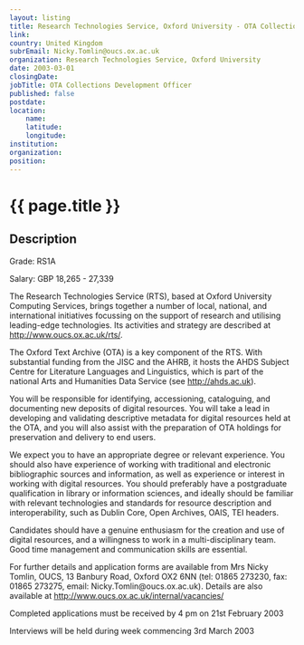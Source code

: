 ```yaml
---
layout: listing
title: Research Technologies Service, Oxford University - OTA Collections Development Officer
link:
country: United Kingdom
subrEmail: Nicky.Tomlin@oucs.ox.ac.uk
organization: Research Technologies Service, Oxford University 
date: 2003-03-01
closingDate: 
jobTitle: OTA Collections Development Officer
published: false
postdate:
location:
	name: 
	latitude: 
	longitude: 
institution: 
organization: 
position: 
--- 
```



# {{ page.title }}

## Description


<p>Grade: RS1A</p>

<p>Salary: GBP 18,265 - 27,339</p>

<p>The Research Technologies Service (RTS), based at Oxford University Computing Services, brings together a number of local, national, and international initiatives focussing on the support of research and utilising leading-edge technologies. Its activities and strategy are described at <a href="http://www.oucs.ox.ac.uk/rts/">http://www.oucs.ox.ac.uk/rts/</a>.</p>

<p>The Oxford Text Archive (OTA) is a key component of the RTS. With substantial funding from the JISC and the AHRB, it hosts the AHDS Subject Centre for Literature Languages and Linguistics, which is part of the national Arts and Humanities Data Service (see <a href="http://ahds.ac.uk">http://ahds.ac.uk</a>).</p>

<p>You will be responsible for identifying, accessioning, cataloguing, and documenting new deposits of digital resources. You will take a lead in developing and validating descriptive metadata for digital resources held at the OTA, and you will also assist with the preparation of OTA holdings for preservation and delivery to end users.</p>

<p>We expect you to have an appropriate degree or relevant experience. You should also have experience of working with traditional and electronic bibliographic sources and information, as well as experience or interest in working with digital resources. You should preferably have a postgraduate qualification in library or information sciences, and ideally should be familiar with relevant technologies and standards for resource description and interoperability, such as Dublin Core, Open Archives, OAIS, TEI headers.</p>

<p>Candidates should have a genuine enthusiasm for the creation and use of digital resources, and a willingness to work in a multi-disciplinary team.  Good time management and communication skills are essential.</p>

<p>For further details and application forms are available from Mrs Nicky Tomlin, OUCS, 13 Banbury Road, Oxford OX2 6NN (tel: 01865 273230, fax: 01865 273275, email: Nicky.Tomlin@oucs.ox.ac.uk). Details are also available at <a href="http://www.oucs.ox.ac.uk/internal/vacancies/">http://www.oucs.ox.ac.uk/internal/vacancies/</a></p>

<p>Completed applications must be received by 4 pm on 21st February 2003</p>

<p>Interviews will be held during week commencing 3rd March 2003</p>

